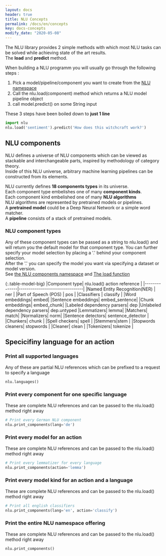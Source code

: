 ```yaml
---
layout: docs
header: true
title: NLU Concepts
permalink: /docs/en/concepts
key: docs-concepts
modify_date: "2020-05-08"
---
```


<div class="main-docs" markdown="1">

<div class="h3-box" markdown="1">

The NLU library provides 2 simple methods with which most NLU tasks can be solved while achieving state of the art results.   
The **load** and **predict** method.    

When building a NLU programm you will usually go through the following steps : 

1. Pick a model/pipeline/component you want to create from the [NLU namespace](/docs/en/namespace)
2. Call the nlu.load(component) method which returns a NLU model pipeline object
3. call model.predict() on some String input

These 3 steps have been boiled down to **just 1 line**
```python
import nlu
nlu.load('sentiment').predict('How does this witchcraft work?')
```

</div><div class="h3-box" markdown="1">

## NLU components
NLU defines a universe of NLU components which can be viewed as stackable and interchangeable parts, inspired by methodology of category theory.         
Inside of this NLU universe, arbitrary machine learning pipelines can be constructed from its elements.     

NLU currently defines **18 components types** in its universe.    
Each component type embelishes one of many **component kinds**.  
Each component kind embelished one of many **NLU algorithms**        
NLU algorithms are represented by pretrained models or pipelines.     
A **pretrained model** could be a Deep Neural Network or a simple word matcher.   
A **pipeline** consists of a stack of pretrained models.    

</div><div class="h3-box" markdown="1">

### NLU component types

Any of these component types can be passed as a string to nlu.load() and will return you the default model for that component type. 
You can further specify your model selection by placing a '.' behind your component selection.        
After the '.' you can specify the model you want via specifying a dataset or model version.   
See [the NLU components namespace](https://nlu.johnsnowlabs.com/docs/en/namespace) and [The load function](https://nlu.johnsnowlabs.com/docs/en/load_api)

{:.table-model-big}
|Component type|  nlu.load() action reference  |
|--------------|--------------------------------|
|Named Entity Recognition(NER) | ner |
|Part of Speech (POS) | pos |
|Classifiers | classify |
|Word embeddings| embed|
|Sentence embeddings| embed_sentence|
|Chunk embeddings| embed_chunk|
|Labeled dependency parsers| dep
|Unlabeled dependency parsers| dep.untyped
|Lemmatizers| lemma|
|Matchers| match|
|Normalizers| norm|
|Sentence detectors| sentence_detector |
|Chunkers| chunk |
|Spell checkers|  spell |
|Stemmers|stem |
|Stopwords cleaners| stopwords |
|Cleaner| clean |
|Tokenizers| tokenize |

</div><div class="h3-box" markdown="1">

## Specicifiny language for an action

### Print all supported languages
Any of these are partial NLU references which can be prefixed to a request to specify a language
```python
nlu.languages()
```

</div><div class="h3-box" markdown="1">

### Print every component for one specific language
These are complete NLU references and can be passed to the nlu.load() method right away
```python
# Print every German NLU component
nlu.print_components(lang='de')
```

</div><div class="h3-box" markdown="1">

### Print every model for an action
These are complete NLU references and can be passed to the nlu.load() method right away
```python
# Print every lemmatizer for every language
nlu.print_components(action='lemma')
```

</div><div class="h3-box" markdown="1">

### Print every model kind for an action and a language
These are complete NLU references and can be passed to the nlu.load() method right away
```python
# Print all english classifiers
nlu.print_components(lang='en', action='classify')
```

</div><div class="h3-box" markdown="1">

### Print the entire NLU namespace offering
These are complete NLU references and can be passed to the nlu.load() method right away
```python
nlu.print_components()
```

</div></div>